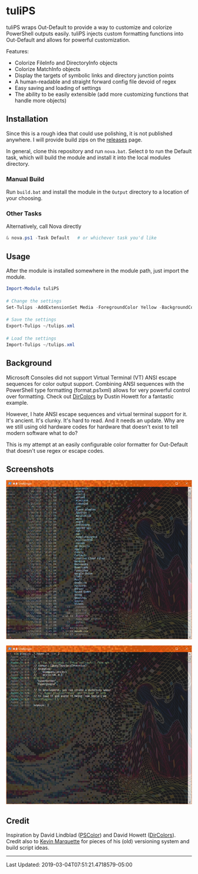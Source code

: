 # tuliPS

tuliPS wraps Out-Default to provide a way to customize and colorize PowerShell outputs easily.
tuliPS injects custom formatting functions into Out-Default and allows for powerful customization.

Features:

- Colorize FileInfo and DirectoryInfo objects
- Colorize MatchInfo objects
- Display the targets of symbolic links and directory junction points
- A human-readable and straight forward config file devoid of regex
- Easy saving and loading of settings
- The ability to be easily extensible (add more customizing functions that handle more objects)

## Installation

Since this is a rough idea that could use polishing, it is not published anywhere.
I will provide build zips on the [releases][rel] page.

In general, clone this repository and run `nova.bat`.
Select `D` to run the Default task, which will build the module and install it into the local modules directory.

### Manual Build

Run `build.bat` and install the module in the `Output` directory to a location of your choosing.

### Other Tasks

Alternatively, call Nova directly

``` powershell
& nova.ps1 -Task Default   # or whichever task you'd like
```

## Usage

After the module is installed somewhere in the module path, just import the module.

``` powershell
Import-Module tuliPS

# Change the settings
Set-Tulips -AddExtensionSet Media -ForegroundColor Yellow -BackgroundColor Black -Extensions '.jpg', '.png'

# Save the settings
Export-Tulips ~/tulips.xml

# Load the settings
Import-Tulips ~/tulips.xml
```

## Background

Microsoft Consoles did not support Virtual Terminal (VT) ANSI escape sequences for color output support.
Combining ANSI sequences with the PowerShell type formatting (format.ps1xml) allows for very powerful control over formatting.
Check out [DirColors][dircolors] by Dustin Howett for a fantastic example.

However, I hate ANSI escape sequences and virtual terminal support for it.
It's ancient.
It's clunky.
It's hard to read.
And it needs an update.
Why are we still using old hardware codes for hardware that doesn't exist to tell modern software what to do?

This is my attempt at an easily configurable color formatter for Out-Default that doesn't use regex or escape codes.

## Screenshots

![tuliPS ls listing](assets/ls.png)

![tuliPS match listing](assets/sls.png)

## Credit

Inspiration by David Lindblad ([PSColor][pscolor]) and David Howett ([DirColors][dircolors]).
Credit also to [Kevin Marquette][kmart] for pieces of his (old) versioning system and build script ideas.

---
Last Updated: 2019-03-04T07:51:21.4718579-05:00

<!-- refs -->
[rel]: https://github.com/endowdly/tuliPS/releases
[pscolor]: https://github.com/Davlind/PSColor
[dircolors]: https://github.com/DHowett/DirColors
[kmart]: https://powershellexplained.com/